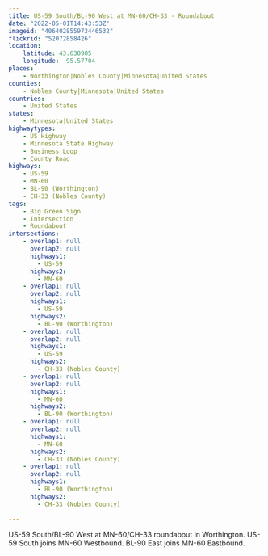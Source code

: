 ```yaml
---
title: US-59 South/BL-90 West at MN-60/CH-33 - Roundabout
date: "2022-05-01T14:43:53Z"
imageid: "406402855973446532"
flickrid: "52072858426"
location:
    latitude: 43.630905
    longitude: -95.57704
places:
    - Worthington|Nobles County|Minnesota|United States
counties:
    - Nobles County|Minnesota|United States
countries:
    - United States
states:
    - Minnesota|United States
highwaytypes:
    - US Highway
    - Minnesota State Highway
    - Business Loop
    - County Road
highways:
    - US-59
    - MN-60
    - BL-90 (Worthington)
    - CH-33 (Nobles County)
tags:
    - Big Green Sign
    - Intersection
    - Roundabout
intersections:
    - overlap1: null
      overlap2: null
      highways1:
        - US-59
      highways2:
        - MN-60
    - overlap1: null
      overlap2: null
      highways1:
        - US-59
      highways2:
        - BL-90 (Worthington)
    - overlap1: null
      overlap2: null
      highways1:
        - US-59
      highways2:
        - CH-33 (Nobles County)
    - overlap1: null
      overlap2: null
      highways1:
        - MN-60
      highways2:
        - BL-90 (Worthington)
    - overlap1: null
      overlap2: null
      highways1:
        - MN-60
      highways2:
        - CH-33 (Nobles County)
    - overlap1: null
      overlap2: null
      highways1:
        - BL-90 (Worthington)
      highways2:
        - CH-33 (Nobles County)

---
```

US-59 South/BL-90 West at MN-60/CH-33 roundabout in Worthington.  US-59 South joins MN-60 Westbound.  BL-90 East joins MN-60 Eastbound.